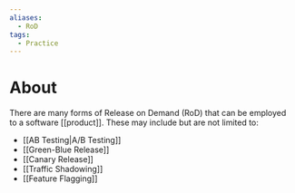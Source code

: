 ```yaml
---
aliases:
  - RoD
tags:
  - Practice
---
```

# About
There are many forms of Release on Demand (RoD) that can be employed to a software [[product]]. These may include but are not limited to:
- [[AB Testing|A/B Testing]]
- [[Green-Blue Release]]
- [[Canary Release]]
- [[Traffic Shadowing]]
- [[Feature Flagging]]